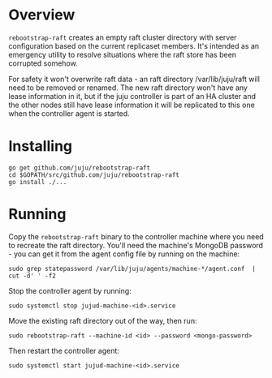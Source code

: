 # Overview

`rebootstrap-raft` creates an empty raft cluster directory with server
configuration based on the current replicaset members. It's intended
as an emergency utility to resolve situations where the raft store has
been corrupted somehow.

For safety it won't overwrite raft data - an raft directory
/var/lib/juju/raft will need to be removed or renamed. The new raft
directory won't have any lease information in it, but if the juju
controller is part of an HA cluster and the other nodes still have
lease information it will be replicated to this one when the
controller agent is started.

# Installing

```
go get github.com/juju/rebootstrap-raft
cd $GOPATH/src/github.com/juju/rebootstrap-raft
go install ./...
```

# Running

Copy the `rebootstrap-raft` binary to the controller machine where you
need to recreate the raft directory. You'll need the machine's MongoDB
password - you can get it from the agent config file by running on the
machine:

```
sudo grep statepassword /var/lib/juju/agents/machine-*/agent.conf  | cut -d' ' -f2
```

Stop the controller agent by running:
```
sudo systemctl stop jujud-machine-<id>.service
```

Move the existing raft directory out of the way, then run:

```
sudo rebootstrap-raft --machine-id <id> --password <mongo-password>
```

Then restart the controller agent:

```
sudo systemctl start jujud-machine-<id>.service
```

